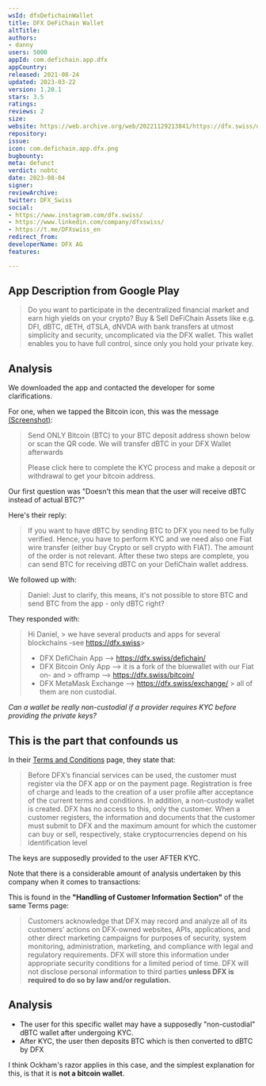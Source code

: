 ```yaml
---
wsId: dfxDefichainWallet
title: DFX DeFiChain Wallet
altTitle: 
authors:
- danny
users: 5000
appId: com.defichain.app.dfx
appCountry: 
released: 2021-08-24
updated: 2023-03-22
version: 1.20.1
stars: 3.5
ratings: 
reviews: 2
size: 
website: https://web.archive.org/web/20221129213841/https://dfx.swiss/defichain/
repository: 
issue: 
icon: com.defichain.app.dfx.png
bugbounty: 
meta: defunct
verdict: nobtc
date: 2023-08-04
signer: 
reviewArchive: 
twitter: DFX_Swiss
social:
- https://www.instagram.com/dfx.swiss/
- https://www.linkedin.com/company/dfxswiss/
- https://t.me/DFXswiss_en
redirect_from: 
developerName: DFX AG
features: 

---
```


## App Description from Google Play 

> Do you want to participate in the decentralized financial market and earn high yields on your crypto? Buy & Sell DeFiChain Assets like e.g. DFI, dBTC, dETH, dTSLA, dNVDA with bank transfers at utmost simplicity and security, uncomplicated via the DFX wallet. This wallet enables you to have full control, since only you hold your private key.

## Analysis 

We downloaded the app and contacted the developer for some clarifications. 

For one, when we tapped the Bitcoin icon, this was the message [(Screenshot)](https://twitter.com/BitcoinWalletz/status/1649364211196399616/photo/3): 

> Send ONLY Bitcoin (BTC) to your BTC deposit address shown below or scan the QR code. We will transfer dBTC in your DFX Wallet afterwards
>
> Please click here to complete the KYC process and make a deposit or withdrawal to get your bitcoin address.

Our first question was "Doesn't this mean that the user will receive dBTC instead of actual BTC?" 

Here's their reply: 

> If you want to have dBTC by sending BTC to DFX you need to be fully verified.
Hence, you have to perform KYC and we need also one Fiat wire transfer (either buy Crypto or sell crypto with FIAT). The amount of the order is not relevant.
After these two steps are complete, you can send BTC for receiving dBTC on your DefiChain wallet address.

We followed up with: 

> Daniel: Just to clarify, this means, it's not possible to store BTC and send BTC from the app - only dBTC right?

They responded with: 

> Hi Daniel,
​>
> we have several products and apps for several blockchains -see https://dfx.swiss
​> 
> - DFX DefiChain App --> https://dfx.swiss/defichain/
> - DFX Bitcoin Only App --> it is a fork of the bluewallet with our Fiat on- and > offramp --> https://dfx.swiss/bitcoin/ 
> - DFX MetaMask Exchange --> https://dfx.swiss/exchange/
​>
> all of them are non custodial.

*Can a wallet be really non-custodial if a provider requires KYC before providing the private keys?*

## This is the part that confounds us

In their [Terms and Conditions](https://dfx.swiss/terms-and-conditions/) page, they state that: 

> Before DFX’s financial services can be used, the customer must register via the DFX app or on the payment page. Registration is free of charge and leads to the creation of a user profile after acceptance of the current terms and conditions. In addition, a non-custody wallet is created. DFX has no access to this, only the customer. When a customer registers, the information and documents that the customer must submit to DFX and the maximum amount for which the customer can buy or sell, respectively, stake cryptocurrencies depend on his identification level

The keys are supposedly provided to the user AFTER KYC.  

Note that there is a considerable amount of analysis undertaken by this company when it comes to transactions: 

This is found in the **"Handling of Customer Information Section"** of the same Terms page:

> Customers acknowledge that DFX may record and analyze all of its customers’ actions on DFX-owned websites, APIs, applications, and other direct marketing campaigns for purposes of security, system monitoring, administration, marketing, and compliance with legal and regulatory requirements. DFX will store this information under appropriate security conditions for a limited period of time. DFX will not disclose personal information to third parties **unless DFX is required to do so by law and/or regulation.**

## Analysis 

- The user for this specific wallet may have a supposedly "non-custodial" dBTC wallet after undergoing KYC. 
- After KYC, the user then deposits BTC which is then converted to dBTC by DFX 

I think Ockham's razor applies in this case, and the simplest explanation for this, is that it is **not a bitcoin wallet**.

 


